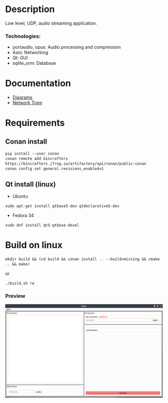 # Description
Low level, UDP, audio streaming application.

### Technologies:
- portaudio, opus: Audio processing and compression
- Asio: Networking
- Qt: GUI
- sqlite_orm: Database

# Documentation
- [Diagrams](./doc/)
- [Network Tram](./DocTram/)

# Requirements

## Conan install

```shell
pip install --user conan
conan remote add bincrafters https://bincrafters.jfrog.io/artifactory/api/conan/public-conan
conan config set general.revisions_enabled=1
```

## Qt install (linux)

- Ubuntu
```shell
sudo apt-get install qtbase5-dev qtdeclarative5-dev
```
- Fedora 34
```shell 
sudo dnf install qt5-qtbase-devel
```

# Build on linux
```shell
mkdir build && (cd build && conan install .. --build=missing && cmake .. && make)
```
or
```shell
./build.sh re
```
### Preview
![GUI](/.github/gui.png)
